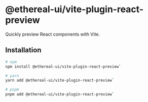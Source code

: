 # @ethereal-ui/vite-plugin-react-preview

Quickly preview React components with Vite.

## Installation

```sh
# npm
npm install @ethereal-ui/vite-plugin-react-preview`

# yarn
yarn add @ethereal-ui/vite-plugin-react-preview`

# pnpm
pnpm add @ethereal-ui/vite-plugin-react-preview`
```
